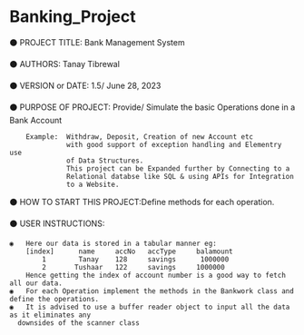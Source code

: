 # Banking_Project
⚫ PROJECT TITLE: Bank Management System

⚫ AUTHORS: Tanay Tibrewal

⚫ VERSION or DATE: 1.5/ June 28, 2023

⚫ PURPOSE OF PROJECT: Provide/ Simulate the basic Operations done in a Bank Account

        Example:  Withdraw, Deposit, Creation of new Account etc
                  with good support of exception handling and Elementry use 
                  of Data Structures. 
                  This project can be Expanded further by Connecting to a 
                  Relational databse like SQL & using APIs for Integration 
                  to a Website.

⚫ HOW TO START THIS PROJECT:Define methods for each operation. 

⚫ USER INSTRUCTIONS:

    ◉   Here our data is stored in a tabular manner eg: 
        [index]      name     accNo   accType     balamount
            1        Tanay    128     savings      1000000
            2       Tushaar   122     savings     1000000
        Hence getting the index of account number is a good way to fetch all our data. 
    ◉   For each Operation implement the methods in the Bankwork class and define the operations.
    ◉   It is advised to use a buffer reader object to input all the data as it eliminates any 
      downsides of the scanner class 
